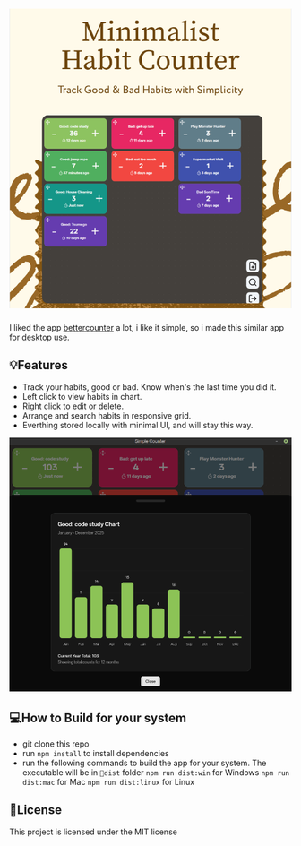 # ![habit-counter: An minimal habit counter app.](./banner.png)

I liked the app [bettercounter](https://github.com/albertvaka/bettercounter) a lot, i like it simple, so i made this similar app for desktop use.

## 💡Features

- Track your habits, good or bad. Know when's the last time you did it.
- Left click to view habits in chart.
- Right click to edit or delete.
- Arrange and search habits in responsive grid.
- Everthing stored locally with minimal UI, and will stay this way.

![Chart](chart.png)

## 💻️How to Build for your system

- git clone this repo
- run `npm install` to install dependencies
- run the following commands to build the app for your system. The executable will be in `📂dist` folder
`npm run dist:win` for Windows
`npm run dist:mac` for Mac
`npm run dist:linux` for Linux

## 📝License

This project is licensed under the MIT license
